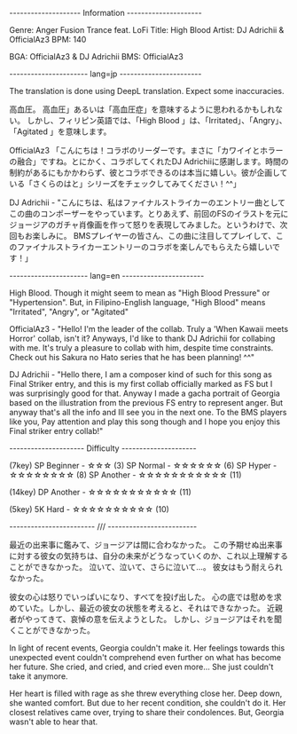 -------------------- Information ---------------------

Genre: Anger Fusion Trance feat. LoFi
Title: High Blood
Artist: DJ Adrichii & OfficialAz3
BPM: 140

BGA: OfficialAz3 & DJ Adrichii
BMS: OfficialAz3

---------------------- lang=jp -----------------------

The translation is done using DeepL translation.
Expect some inaccuracies.

高血圧。
高血圧」あるいは「高血圧症」を意味するように思われるかもしれない。
しかし、フィリピン英語では、「High Blood 」は、「Irritated」、「Angry」、「Agitated 」を意味します。

OfficialAz3 「こんにちは！コラボのリーダーです。まさに「カワイイとホラーの融合」ですね。とにかく、コラボしてくれたDJ Adrichiiに感謝します。時間の制約があるにもかかわらず、彼とコラボできるのは本当に嬉しい。彼が企画している「さくらのはと」シリーズをチェックしてみてください！^^」

DJ Adrichii - "こんにちは、私はファイナルストライカーのエントリー曲としてこの曲のコンポーザーをやっています。とりあえず、前回のFSのイラストを元にジョージアのガチャ肖像画を作って怒りを表現してみました。というわけで、次回もお楽しみに。
BMSプレイヤーの皆さん、この曲に注目してプレイして、このファイナルストライカーエントリーのコラボを楽しんでもらえたら嬉しいです！」

---------------------- lang=en -----------------------

High Blood.
Though it might seem to mean as "High Blood Pressure" or "Hypertension".
But, in Filipino-English language, "High Blood" means "Irritated", "Angry", or "Agitated"

OfficialAz3 - "Hello! I'm the leader of the collab. Truly a 'When Kawaii meets Horror' collab, isn't it? Anyways, I'd like to thank DJ Adrichii for collabing with me. It's truly a pleasure to collab with him, despite time constraints. Check out his Sakura no Hato series that he has been planning! ^^"

DJ Adrichii - "Hello there, I am a composer kind of such for this song as Final Striker entry, and this is my first collab officially marked as FS but I was surprisingly good for that. Anyway I made a gacha portrait of Georgia based on the illustration from the previous FS entry to represent anger. But anyway that's all the info and Ill see you in the next one.
To the BMS players like you, Pay attention and play this song though and I hope you enjoy this Final striker entry collab!"

--------------------- Difficulty ---------------------

(7key)
SP Beginner - ☆☆☆ (3)
SP Normal - ☆☆☆☆☆☆ (6)
SP Hyper - ☆☆☆☆☆☆☆☆ (8)
SP Another - ☆☆☆☆☆☆☆☆☆☆☆ (11)

(14key)
DP Another - ☆☆☆☆☆☆☆☆☆☆☆ (11)

(5key)
5K Hard - ☆☆☆☆☆☆☆☆☆☆ (10)

------------------------ /// -------------------------

最近の出来事に鑑みて、ジョージアは間に合わなかった。
この予期せぬ出来事に対する彼女の気持ちは、自分の未来がどうなっていくのか、これ以上理解することができなかった。
泣いて、泣いて、さらに泣いて...。
彼女はもう耐えられなかった。

彼女の心は怒りでいっぱいになり、すべてを投げ出した。
心の底では慰めを求めていた。しかし、最近の彼女の状態を考えると、それはできなかった。
近親者がやってきて、哀悼の意を伝えようとした。
しかし、ジョージアはそれを聞くことができなかった。

In light of recent events, Georgia couldn't make it.
Her feelings towards this unexpected event couldn't comprehend even further on what has become her future.
She cried, and cried, and cried even more...
She just couldn't take it anymore.

Her heart is filled with rage as she threw everything close her.
Deep down, she wanted comfort. But due to her recent condition, she couldn't do it.
Her closest relatives came over, trying to share their condolences.
But, Georgia wasn't able to hear that.